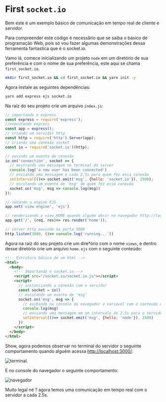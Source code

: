 # First `socket.io`

Bem este é um exemplo básico de comunicação em tempo real de cliente e servidor.

Para compreender este código é necessårio que se saiba o básico de programação Web, pois só vou fazer algumas demonstrações dessa ferramenta fantastica que é o socket.io.

Vamo lá, comece inicializando um projeto `node` em um diretório de sua preferência e com o nome de sua preferência, este aqui se chama `first_socket.io`.

```bash
mkdir first_socket.io && cd first_socket.io && yarn init -y
```

Agora instale as seguintes dependências:

```bash
yarn add express ejs socket.io
```

Na raiz do seu projeto crie um arquivo `index.js`:

```js
// importando o express
const express = require('express');
//executando express
const app = express();
// criando um servidor http
const http = require('http').Server(app);
// criando uma conexão socket
const io = require('socket.io')(http);

// ouvindo um evento de conexão
io.on('connection', socket => {
  // mostrando uma mensagem no terminal do server
  console.log('a new user has been connected')
  // enviando uma mensagem a cada 2,5s para quem fez essa conexão
  setInterval(()=> socket.emit('msg', {hello: 'socket.io'}), 2500);
  // escutando um evento de 'msg' de quem fez essa conexão
  socket.on('msg', msg => console.log(msg))
});

// setando a engine EJS
app.set('view engine', 'ejs')

// renderizando a view HOME quando alguém abrir no navegador http://localhost:3000/
app.get('/', (req, res)=> res.render('home'));

// server http ouvindo na porta 3000
http.listen(3000, ()=> console.log('running...'))
```

Agora na raiz do seu projeto crie um dire†ório com o nome `views`, e dentro desse diretório crie um arquivo `home.ejs` com o seguinte conteúdo:

```html
<!-- Estrutura båsica de um html -->
<html>
  <body>
    <!-- Importando o socket.io -->
    <script src="/socket.io/socket.io.js"></script>
    <script>
      // instanciando a conexão com o servidor
      const socket = io()
      // escutando um evento de 'msg'
      socket.on('msg', msg => {
        // exibindo no console do navegador a variavel com o conteudo de 'msg'
        console.log(msg)
        // enviando uma mensagem em um intervalo de 2.5s para o servidor.
        setInterval(()=> socket.emit('msg', {hello: 'node'}), 2500)
      })
    </script>
  </body>
</html>
```

Show, agora podemos observar no terminal do servidor o seguinte comportamento quando alguém acessa [http://localhost:3000/](http://localhost:3000):

![terminal](https://i.imgur.com/51i5ww2.png).

E no console do navegador o seguinte comportamento:

![navegador](https://i.imgur.com/LrMgnkj.png)


Muito legal né ? agora temos uma comunicação em tempo real com o servidor a cada 2.5s.